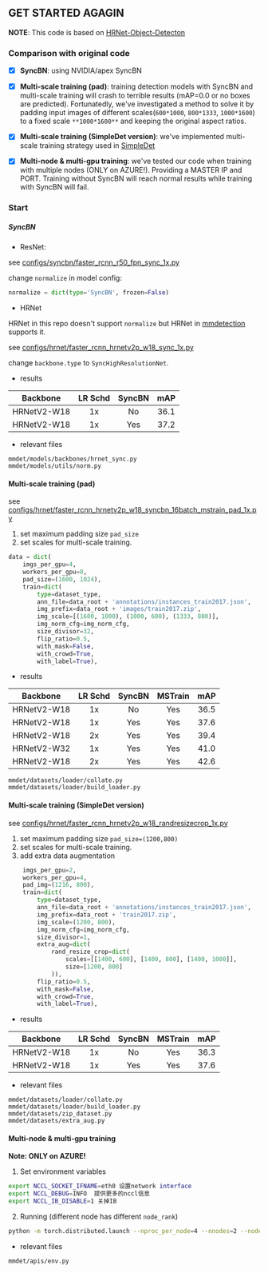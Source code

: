 ## GET STARTED AGAGIN

**NOTE**: This code is based on [HRNet-Object-Detecton](https://github.com/HRNet/HRNet-Object-Detection)

### Comparison with original code

- [X] **SyncBN**: using NVIDIA/apex SyncBN

- [X] **Multi-scale training (pad)**: training detection models with SyncBN and multi-scale training will crash to terrible results (mAP=0.0 or no boxes are predicted). Fortunatedly, we've investigated a method to solve it by padding input images of different scales(`600*1000`, `800*1333`, `1000*1600`) to a fixed scale `**1000*1600**` and keeping the original aspect ratios.

- [X] **Multi-scale training (SimpleDet version)**: we've implemented multi-scale training strategy used in [SimpleDet](https://github.com/TuSimple/simpledet)

- [X] **Multi-node & multi-gpu training**: we've tested our code when training with multiple nodes (ONLY on AZURE!). Providing a MASTER IP and PORT. Training without SyncBN will reach normal results while training with SyncBN will fail.

### Start

##### SyncBN

* ResNet:

see [configs/syncbn/faster_rcnn_r50_fpn_sync_1x.py](configs/syncbn/faster_rcnn_r50_fpn_sync_1x.py)

change `normalize` in model config:

````python
normalize = dict(type='SyncBN', frozen=False)
````

* HRNet

HRNet in this repo doesn't support `normalize` but HRNet in [mmdetection](https//github.com/open-mmlab/mmdetection) supports it.

see [configs/hrnet/faster_rcnn_hrnetv2p_w18_sync_1x.py](configs/hrnet/faster_rcnn_hrnetv2p_w18_sync_1x.py)

change `backbone.type` to `SyncHighResolutionNet`.

* results

| Backbone | LR Schd | SyncBN | mAP |
| :--: | :--: | :--: | :--: |
| HRNetV2-W18 | 1x | No  |  36.1 |
| HRNetV2-W18 | 1x | Yes | 37.2 |


* relevant files

````
mmdet/models/backbones/hrnet_sync.py
mmdet/models/utils/norm.py
````



#### Multi-scale training (pad)

see [configs/hrnet/faster_rcnn_hrnetv2p_w18_syncbn_16batch_mstrain_pad_1x.py](configs/hrnet/faster_rcnn_hrnetv2p_w18_syncbn_16batch_mstrain_pad_1x.py)

1. set maximum padding size `pad_size`
2. set scales for multi-scale training.

````python
data = dict(
    imgs_per_gpu=4,
    workers_per_gpu=8,
    pad_size=(1600, 1024),
    train=dict(
        type=dataset_type,
        ann_file=data_root + 'annotations/instances_train2017.json',
        img_prefix=data_root + 'images/train2017.zip',
        img_scale=[(1600, 1000), (1000, 600), (1333, 800)],
        img_norm_cfg=img_norm_cfg,
        size_divisor=32,
        flip_ratio=0.5,
        with_mask=False,
        with_crowd=True,
        with_label=True),
````

* results

| Backbone | LR Schd | SyncBN | MSTrain | mAP |
| :--: | :--: | :--: | :--: | :--: |
| HRNetV2-W18 | 1x | No | Yes | 36.5 |
| HRNetV2-W18 | 1x | Yes | Yes | 37.6 |
| HRNetV2-W18 | 2x | Yes | Yes | 39.4 |
| HRNetV2-W32 | 1x | Yes | Yes | 41.0 |
| HRNetV2-W18 | 2x | Yes | Yes | 42.6 |

````
mmdet/datasets/loader/collate.py
mmdet/datasets/loader/build_loader.py
````


#### Multi-scale training (SimpleDet version)

see [configs/hrnet/faster_rcnn_hrnetv2p_w18_randresizecrop_1x.py](configs/hrnet/faster_rcnn_hrnetv2p_w18_randresizecrop_1x.py)

1. set maximum padding size `pad_size=(1200,800)`
2. set scales for multi-scale training.
3. add extra data augmentation

````python
    imgs_per_gpu=2,
    workers_per_gpu=4,
    pad_img=(1216, 800),
    train=dict(
        type=dataset_type,
        ann_file=data_root + 'annotations/instances_train2017.json',
        img_prefix=data_root + 'train2017.zip',
        img_scale=(1200, 800),
        img_norm_cfg=img_norm_cfg,
        size_divisor=1,
        extra_aug=dict(
            rand_resize_crop=dict(
                scales=[[1400, 600], [1400, 800], [1400, 1000]],
                size=[1200, 800]
            )),
        flip_ratio=0.5,
        with_mask=False,
        with_crowd=True,
        with_label=True),
````

* results

| Backbone | LR Schd | SyncBN | MSTrain | mAP |
| :--: | :--: | :--: | :--: | :--: |
| HRNetV2-W18 | 1x | No | Yes | 36.3 |
| HRNetV2-W18 | 1x | Yes | Yes | 37.6 |


* relevant files

````
mmdet/datasets/loader/collate.py
mmdet/datasets/loader/build_loader.py
mmdet/datasets/zip_dataset.py
mmdet/datasets/extra_aug.py
````


#### Multi-node & multi-gpu training

**Note: ONLY on AZURE!**

1. Set environment variables

````bash
export NCCL_SOCKET_IFNAME=eth0 设置network interface
export NCCL_DEBUG=INFO  提供更多的nccl信息
export NCCL_IB_DISABLE=1 关掉IB
```` 

2. Running (different node has different `node_rank`)

````bash
python -m torch.distributed.launch --nproc_per_node=4 --nnodes=2 --node_rank=0 tools/train.py <CONFIG-FILE> --launcher pytorch --master_ip_port tcp://xx.xx.xx.xx:1234 
````


* relevant files

````
mmdet/apis/env.py
````